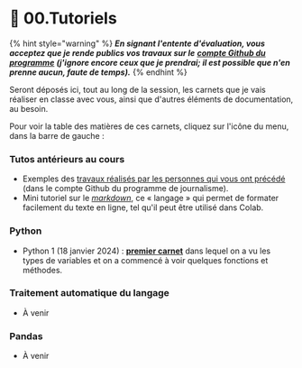 # 🚸 00.Tutoriels

{% hint style="warning" %}
_**En signant l'entente d'évaluation, vous acceptez que je rende publics vos travaux sur le**_ [_**compte Github du programme**_](https://github.com/Journalisme-UQAM) _**(j'ignore encore ceux que je prendrai; il est possible que n'en prenne aucun, faute de temps).**_
{% endhint %}

Seront déposés ici, tout au long de la session, les carnets que je vais réaliser en classe avec vous, ainsi que d'autres éléments de documentation, au besoin.

Pour voir la table des matières de ces carnets, cliquez sur l'icône du menu, dans la barre de gauche :

### Tutos antérieurs au cours

* Exemples des [travaux réalisés par les personnes qui vous ont précédé](https://github.com/Journalisme-UQAM/) (dans le compte Github du programme de journalisme).
* Mini tutoriel sur le [_markdown_](https://colab.research.google.com/drive/1nQf6fBVpfhkJxOMGJw\_9G1lwwZBxdczU?usp=sharing), ce « langage » qui permet de formater facilement du texte en ligne, tel qu'il peut être utilisé dans Colab.

### Python

* Python 1 (18 janvier 2024) : [**premier carnet**](https://colab.research.google.com/drive/1IbuHbgqW60NnHWWyWJ3zhGfPZdT6XQbd?usp=sharing) dans lequel on a vu les types de variables et on a commencé à voir quelques fonctions et méthodes.

### Traitement automatique du langage

* À venir

### Pandas

* À venir
